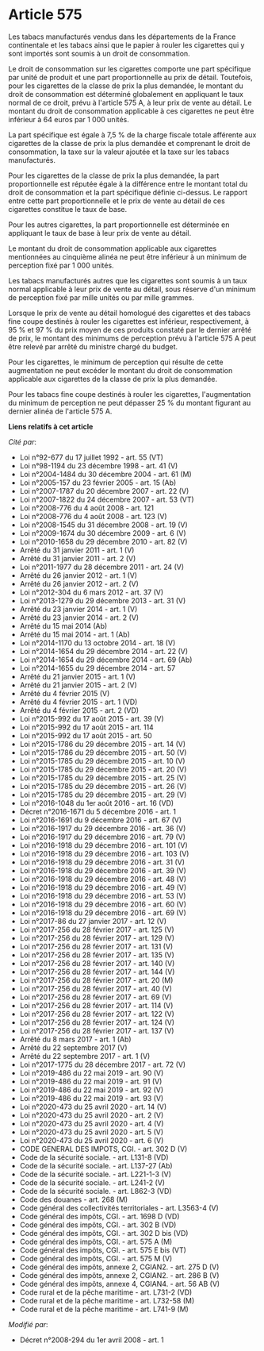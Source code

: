 # Article 575

Les tabacs manufacturés vendus dans les départements de la France continentale et les tabacs ainsi que le papier à rouler les
cigarettes qui y sont importés sont soumis à un droit de consommation. 

Le droit de consommation sur les cigarettes comporte une part spécifique par unité de produit et une part proportionnelle au
prix de détail. Toutefois, pour les cigarettes de la classe de prix la plus demandée, le montant du droit de consommation est
déterminé globalement en appliquant le taux normal de ce droit, prévu à l'article 575 A, à leur prix de vente au détail. Le
montant du droit de consommation applicable à ces cigarettes ne peut être inférieur à 64 euros par 1 000 unités. 

La part spécifique est égale à 7,5 % de la charge fiscale totale afférente aux cigarettes de la classe de prix la plus
demandée et comprenant le droit de consommation, la taxe sur la valeur ajoutée et la taxe sur les tabacs manufacturés. 

Pour les cigarettes de la classe de prix la plus demandée, la part proportionnelle est réputée égale à la différence entre le
montant total du droit de consommation et la part spécifique définie ci-dessus. Le rapport entre cette part proportionnelle
et le prix de vente au détail de ces cigarettes constitue le taux de base. 

Pour les autres cigarettes, la part proportionnelle est déterminée en appliquant le taux de base à leur prix de vente au
détail. 

Le montant du droit de consommation applicable aux cigarettes mentionnées au cinquième alinéa ne peut être inférieur à un
minimum de perception fixé par 1 000 unités. 

Les tabacs manufacturés autres que les cigarettes sont soumis à un taux normal applicable à leur prix de vente au détail,
sous réserve d'un minimum de perception fixé par mille unités ou par mille grammes. 

Lorsque le prix de vente au détail homologué des cigarettes et des tabacs fine coupe destinés à rouler les cigarettes est
inférieur, respectivement, à 95 % et 97 % du prix moyen de ces produits constaté par le dernier arrêté de prix, le montant
des minimums de perception prévu à l'article 575 A peut être relevé par arrêté du ministre chargé du budget. 

Pour les cigarettes, le minimum de perception qui résulte de cette augmentation ne peut excéder le montant du droit de
consommation applicable aux cigarettes de la classe de prix la plus demandée. 

Pour les tabacs fine coupe destinés à rouler les cigarettes, l'augmentation du minimum de perception ne peut dépasser 25 % du
montant figurant au dernier alinéa de l'article 575 A.

**Liens relatifs à cet article**

_Cité par_:

  - Loi n°92-677 du 17 juillet 1992 - art. 55 (VT)
  - Loi n°98-1194 du 23 décembre 1998 - art. 41 (V)
  - Loi n°2004-1484 du 30 décembre 2004 - art. 61 (M)
  - Loi n°2005-157 du 23 février 2005 - art. 15 (Ab)
  - Loi n°2007-1787 du 20 décembre 2007 - art. 22 (V)
  - Loi n°2007-1822 du 24 décembre 2007 - art. 53 (VT)
  - Loi n°2008-776 du 4 août 2008 - art. 121
  - Loi n°2008-776 du 4 août 2008 - art. 123 (V)
  - Loi n°2008-1545 du 31 décembre 2008 - art. 19 (V)
  - Loi n°2009-1674 du 30 décembre 2009 - art. 6 (V)
  - Loi n°2010-1658 du 29 décembre 2010 - art. 82 (V)
  - Arrêté du 31 janvier 2011 - art. 1 (V)
  - Arrêté du 31 janvier 2011 - art. 2 (V)
  - Loi n°2011-1977 du 28 décembre 2011 - art. 24 (V)
  - Arrêté du 26 janvier 2012 - art. 1 (V)
  - Arrêté du 26 janvier 2012 - art. 2 (V)
  - Loi n°2012-304 du 6 mars 2012 - art. 37 (V)
  - Loi n°2013-1279 du 29 décembre 2013 - art. 31 (V)
  - Arrêté du 23 janvier 2014 - art. 1 (V)
  - Arrêté du 23 janvier 2014 - art. 2 (V)
  - Arrêté du 15 mai 2014 (Ab)
  - Arrêté du 15 mai 2014 - art. 1 (Ab)
  - Loi n°2014-1170 du 13 octobre 2014 - art. 18 (V)
  - Loi n°2014-1654 du 29 décembre 2014 - art. 22 (V)
  - Loi n°2014-1654 du 29 décembre 2014 - art. 69 (Ab)
  - Loi n°2014-1655 du 29 décembre 2014 - art. 57
  - Arrêté du 21 janvier 2015 - art. 1 (V)
  - Arrêté du 21 janvier 2015 - art. 2 (V)
  - Arrêté du 4 février 2015 (V)
  - Arrêté du 4 février 2015 - art. 1 (VD)
  - Arrêté du 4 février 2015 - art. 2 (VD)
  - Loi n°2015-992 du 17 août 2015 - art. 39 (V)
  - Loi n°2015-992 du 17 août 2015 - art. 114
  - Loi n°2015-992 du 17 août 2015 - art. 50
  - Loi n°2015-1786 du 29 décembre 2015 - art. 14 (V)
  - Loi n°2015-1786 du 29 décembre 2015 - art. 50 (V)
  - Loi n°2015-1785 du 29 décembre 2015 - art. 10 (V)
  - Loi n°2015-1785 du 29 décembre 2015 - art. 20 (V)
  - Loi n°2015-1785 du 29 décembre 2015 - art. 25 (V)
  - Loi n°2015-1785 du 29 décembre 2015 - art. 26 (V)
  - Loi n°2015-1785 du 29 décembre 2015 - art. 29 (V)
  - Loi n°2016-1048 du 1er août 2016 - art. 16 (VD)
  - Décret n°2016-1671 du 5 décembre 2016 - art. 1
  - Loi n°2016-1691 du 9 décembre 2016 - art. 67 (V)
  - Loi n°2016-1917 du 29 décembre 2016 - art. 36 (V)
  - Loi n°2016-1917 du 29 décembre 2016 - art. 79 (V)
  - Loi n°2016-1918 du 29 décembre 2016 - art. 101 (V)
  - Loi n°2016-1918 du 29 décembre 2016 - art. 103 (V)
  - Loi n°2016-1918 du 29 décembre 2016 - art. 31 (V)
  - Loi n°2016-1918 du 29 décembre 2016 - art. 39 (V)
  - Loi n°2016-1918 du 29 décembre 2016 - art. 48 (V)
  - Loi n°2016-1918 du 29 décembre 2016 - art. 49 (V)
  - Loi n°2016-1918 du 29 décembre 2016 - art. 53 (V)
  - Loi n°2016-1918 du 29 décembre 2016 - art. 60 (V)
  - Loi n°2016-1918 du 29 décembre 2016 - art. 69 (V)
  - Loi n°2017-86 du 27 janvier 2017 - art. 12 (V)
  - Loi n°2017-256 du 28 février 2017 - art. 125 (V)
  - Loi n°2017-256 du 28 février 2017 - art. 129 (V)
  - Loi n°2017-256 du 28 février 2017 - art. 131 (V)
  - Loi n°2017-256 du 28 février 2017 - art. 135 (V)
  - Loi n°2017-256 du 28 février 2017 - art. 140 (V)
  - Loi n°2017-256 du 28 février 2017 - art. 144 (V)
  - Loi n°2017-256 du 28 février 2017 - art. 20 (M)
  - Loi n°2017-256 du 28 février 2017 - art. 40 (V)
  - Loi n°2017-256 du 28 février 2017 - art. 69 (V)
  - Loi n°2017-256 du 28 février 2017 - art. 114 (V)
  - Loi n°2017-256 du 28 février 2017 - art. 122 (V)
  - Loi n°2017-256 du 28 février 2017 - art. 124 (V)
  - Loi n°2017-256 du 28 février 2017 - art. 137 (V)
  - Arrêté du 8 mars 2017 - art. 1 (Ab)
  - Arrêté du 22 septembre 2017 (V)
  - Arrêté du 22 septembre 2017 - art. 1 (V)
  - Loi n°2017-1775 du 28 décembre 2017 - art. 72 (V)
  - Loi n°2019-486 du 22 mai 2019 - art. 90 (V)
  - Loi n°2019-486 du 22 mai 2019 - art. 91 (V)
  - Loi n°2019-486 du 22 mai 2019 - art. 92 (V)
  - Loi n°2019-486 du 22 mai 2019 - art. 93 (V)
  - Loi n°2020-473 du 25 avril 2020 - art. 14 (V)
  - Loi n°2020-473 du 25 avril 2020 - art. 2 (V)
  - Loi n°2020-473 du 25 avril 2020 - art. 4 (V)
  - Loi n°2020-473 du 25 avril 2020 - art. 5 (V)
  - Loi n°2020-473 du 25 avril 2020 - art. 6 (V)
  - CODE GENERAL DES IMPOTS, CGI. - art. 302 D (V)
  - Code de la sécurité sociale. - art. L131-8 (VD)
  - Code de la sécurité sociale. - art. L137-27 (Ab)
  - Code de la sécurité sociale. - art. L221-1-3 (V)
  - Code de la sécurité sociale. - art. L241-2 (V)
  - Code de la sécurité sociale. - art. L862-3 (VD)
  - Code des douanes - art. 268 (M)
  - Code général des collectivités territoriales - art. L3563-4 (V)
  - Code général des impôts, CGI. - art. 1698 D (VD)
  - Code général des impôts, CGI. - art. 302 B (VD)
  - Code général des impôts, CGI. - art. 302 D bis (VD)
  - Code général des impôts, CGI. - art. 575 A (M)
  - Code général des impôts, CGI. - art. 575 E bis (VT)
  - Code général des impôts, CGI. - art. 575 M (V)
  - Code général des impôts, annexe 2, CGIAN2. - art. 275 D (V)
  - Code général des impôts, annexe 2, CGIAN2. - art. 286 B (V)
  - Code général des impôts, annexe 4, CGIAN4. - art. 56 AB (V)
  - Code rural et de la pêche maritime - art. L731-2 (VD)
  - Code rural et de la pêche maritime - art. L732-58 (M)
  - Code rural et de la pêche maritime - art. L741-9 (M)

_Modifié par_:

  - Décret n°2008-294 du 1er avril 2008 - art. 1
